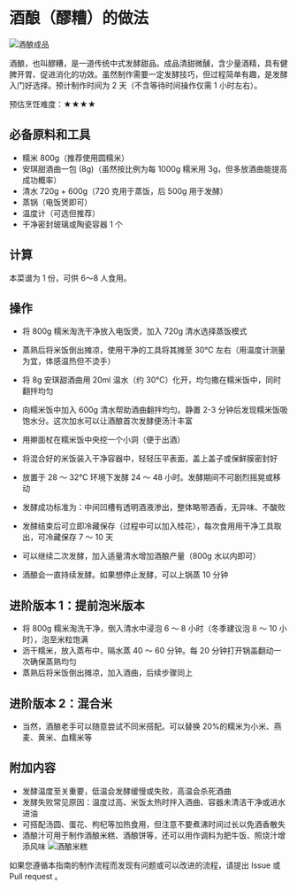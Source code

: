 # 酒酿（醪糟）的做法

![酒酿成品](./酒酿醪糟.jpeg)

酒酿，也叫醪糟，是一道传统中式发酵甜品。成品清甜微醺，含少量酒精，具有健脾开胃、促进消化的功效。虽然制作需要一定发酵技巧，但过程简单有趣，是发酵入门好选择。预计制作时间为 2 天（不含等待时间操作仅需 1 小时左右）。

预估烹饪难度：★★★★

## 必备原料和工具

- 糯米 800g（推荐使用圆糯米）
- 安琪甜酒曲一包 (8g)（虽然按比例为每 1000g 糯米用 3g，但多放酒曲能提高成功概率）
- 清水 720g + 600g（720 克用于蒸饭，后 500g 用于发酵）
- 蒸锅（电饭煲即可）
- 温度计（可选但推荐）
- 干净密封玻璃或陶瓷容器 1 个

## 计算

本菜谱为 1 份，可供 6～8 人食用。

## 操作

- 将 800g 糯米淘洗干净放入电饭煲，加入 720g 清水选择蒸饭模式
- 蒸熟后将米饭倒出摊凉，使用干净的工具将其摊至 30°C 左右（用温度计测量为宜，体感温热但不烫手）
- 将 8g 安琪甜酒曲用 20ml 温水（约 30°C）化开，均匀撒在糯米饭中，同时翻拌均匀
- 向糯米饭中加入 600g 清水帮助酒曲翻拌均匀。静置 2-3 分钟后发现糯米饭吸饱水分。这次加水可以让酒酿首次发酵便汤汁丰富
- 用擀面杖在糯米饭中央挖一个小洞（便于出酒）
- 将混合好的米饭装入干净容器中，轻轻压平表面，盖上盖子或保鲜膜密封好
- 放置于 28 ～ 32°C 环境下发酵 24 ～ 48 小时。发酵期间不可剧烈摇晃或移动
- 发酵成功标准为：中间凹槽有透明酒液渗出，整体略带酒香，无异味、不酸败
- 发酵结束后可立即冷藏保存（过程中可以加入桂花），每次食用用干净工具取出，可冷藏保存 7 ～ 10 天

- 可以继续二次发酵，加入适量清水增加酒酿产量（800g 水以内即可）
- 酒酿会一直持续发酵。如果想停止发酵，可以上锅蒸 10 分钟

## 进阶版本 1：提前泡米版本

- 将 800g 糯米淘洗干净，倒入清水中浸泡 6 ～ 8 小时（冬季建议泡 8 ～ 10 小时），泡至米粒饱满
- 沥干糯米，放入蒸布中，隔水蒸 40 ～ 60 分钟。每 20 分钟打开锅盖翻动一次确保蒸熟均匀
- 蒸熟后将米饭倒出摊凉，加入酒曲，后续步骤同上

## 进阶版本 2：混合米

- 当然，酒酿老手可以随意尝试不同米搭配。可以替换 20%的糯米为小米、燕麦、黄米、血糯米等

## 附加内容

- 发酵温度至关重要，低温会发酵缓慢或失败，高温会杀死酒曲
- 发酵失败常见原因：温度过高、米饭太热时拌入酒曲、容器未清洁干净或进水进油
- 可搭配汤圆、蛋花、枸杞等加热食用，但注意不要煮沸时间过长以免酒香散失
- 酒酿汁可用于制作酒酿米糕、酒酿饼等，还可以用作调料为肥牛饭、照烧汁增添风味
![酒酿米糕](./酒酿米糕.jpeg)

如果您遵循本指南的制作流程而发现有问题或可以改进的流程，请提出 Issue 或 Pull request 。
